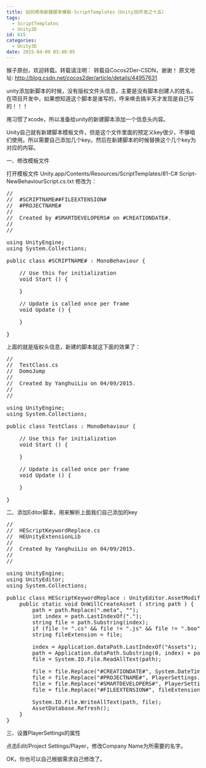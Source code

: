 ```yaml
---
title: 如何修改新建脚本模板-ScriptTemplates（Unity3D开发之十五）
tags:
  - ScriptTemplates
  - Unity3D
id: 615
categories:
  - Unity3D
date: 2015-04-09 03:40:05
---
```


猴子原创，欢迎转载。转载请注明： 转载自Cocos2Der-CSDN，谢谢！ 
原文地址: http://blog.csdn.net/cocos2der/article/details/44957631

unity添加新脚本的时候，没有版权文件头信息，主要是没有脚本创建人的姓名，在项目开发中，如果想知道这个脚本是谁写的，呼来唤去搞半天才发现是自己写的！！！

用习惯了xcode，所以准备给unity的新建脚本添加一个信息头内容。

Unity自己就有新建脚本模板文件，但是这个文件里面的预定义key很少，不够咱们使用。所以需要自己添加几个key。然后在新建脚本的时候替换这个几个key为对应的内容。

一、修改模板文件

打开模板文件 Unity.app/Contents/Resources/ScriptTemplates/81-C# Script-NewBehaviourScript.cs.txt 
修改为：

<pre class="lang:default decode:true " >//
//  #SCRIPTNAME##FILEEXTENSION#
//  #PROJECTNAME#
//
//  Created by #SMARTDEVELOPERS# on #CREATIONDATE#.
//
//

using UnityEngine;
using System.Collections;

public class #SCRIPTNAME# : MonoBehaviour {

    // Use this for initialization
    void Start () {

    }

    // Update is called once per frame
    void Update () {

    }

}</pre> 

上面的就是版权头信息，新建的脚本就这下面的效果了：

<pre class="lang:default decode:true " >//
//  TestClass.cs
//  DomoJump
//
//  Created by YanghuiLiu on 04/09/2015.
//
//

using UnityEngine;
using System.Collections;

public class TestClass : MonoBehaviour {

    // Use this for initialization
    void Start () {

    }

    // Update is called once per frame
    void Update () {

    }

}</pre> 

二、添加Editor脚本，用来解析上面我们自己添加的key

<pre class="lang:default decode:true " >//
//  HEScriptKeywordReplace.cs
//  HEUnityExtensionLib
//
//  Created by YanghuiLiu on 04/09/2015.
//
//

using UnityEngine;
using UnityEditor;
using System.Collections;

public class HEScriptKeywordReplace : UnityEditor.AssetModificationProcessor {
    public static void OnWillCreateAsset ( string path ) {
        path = path.Replace(".meta", "");
        int index = path.LastIndexOf(".");
        string file = path.Substring(index);
        if (file != ".cs" &amp;&amp; file != ".js" &amp;&amp; file != ".boo") return;
        string fileExtension = file;

        index = Application.dataPath.LastIndexOf("Assets");
        path = Application.dataPath.Substring(0, index) + path;
        file = System.IO.File.ReadAllText(path);

        file = file.Replace("#CREATIONDATE#", System.DateTime.Now.ToString("d"));
        file = file.Replace("#PROJECTNAME#", PlayerSettings.productName);
        file = file.Replace("#SMARTDEVELOPERS#", PlayerSettings.companyName);
        file = file.Replace("#FILEEXTENSION#", fileExtension);

        System.IO.File.WriteAllText(path, file);
        AssetDatabase.Refresh();
    }
}</pre> 

三、设置PlayerSettings的属性

点击Edit/Project Settings/Player，修改Company Name为所需要的名字。

OK，你也可以自己根据需求自己修改了。